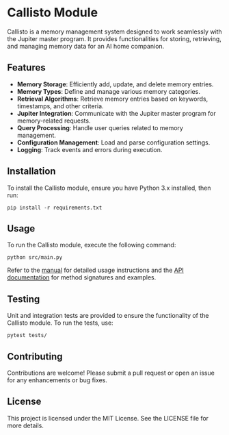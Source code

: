 # Callisto Module

Callisto is a memory management system designed to work seamlessly with the Jupiter master program. It provides functionalities for storing, retrieving, and managing memory data for an AI home companion.

## Features

- **Memory Storage**: Efficiently add, update, and delete memory entries.
- **Memory Types**: Define and manage various memory categories.
- **Retrieval Algorithms**: Retrieve memory entries based on keywords, timestamps, and other criteria.
- **Jupiter Integration**: Communicate with the Jupiter master program for memory-related requests.
- **Query Processing**: Handle user queries related to memory management.
- **Configuration Management**: Load and parse configuration settings.
- **Logging**: Track events and errors during execution.

## Installation

To install the Callisto module, ensure you have Python 3.x installed, then run:

```
pip install -r requirements.txt
```

## Usage

To run the Callisto module, execute the following command:

```
python src/main.py
```

Refer to the [manual](docs/manual.md) for detailed usage instructions and the [API documentation](docs/api.md) for method signatures and examples.

## Testing

Unit and integration tests are provided to ensure the functionality of the Callisto module. To run the tests, use:

```
pytest tests/
```

## Contributing

Contributions are welcome! Please submit a pull request or open an issue for any enhancements or bug fixes.

## License

This project is licensed under the MIT License. See the LICENSE file for more details.